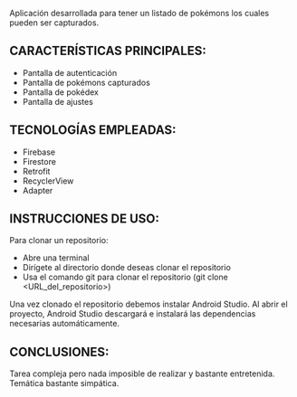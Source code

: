 Aplicación desarrollada para tener un listado de pokémons los cuales pueden ser capturados.
## CARACTERÍSTICAS PRINCIPALES:
- Pantalla de autenticación
- Pantalla de pokémons capturados
- Pantalla de pokédex
- Pantalla de ajustes

## TECNOLOGÍAS EMPLEADAS:
- Firebase
- Firestore
- Retrofit
- RecyclerView
- Adapter

## INSTRUCCIONES DE USO:
Para clonar un repositorio:
- Abre una terminal
- Dirígete al directorio donde deseas clonar el repositorio
- Usa el comando git para clonar el repositorio (git clone <URL_del_repositorio>)

Una vez clonado el repositorio debemos instalar Android Studio. Al abrir el proyecto, Android Studio descargará e instalará las dependencias necesarias automáticamente.

## CONCLUSIONES:
Tarea compleja pero nada imposible de realizar y bastante entretenida. Temática bastante simpática.
